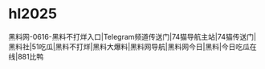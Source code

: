 # hl2025
黑料网-0616-黑料不打烊入口|Telegram频道传送门|74猫导航主站|74猫传送门|黑料社|51吃瓜|黑料不打烊|黑料大爆料|黑料网导航|黑料网今日|黑料|今日吃瓜在线|881比鸭
